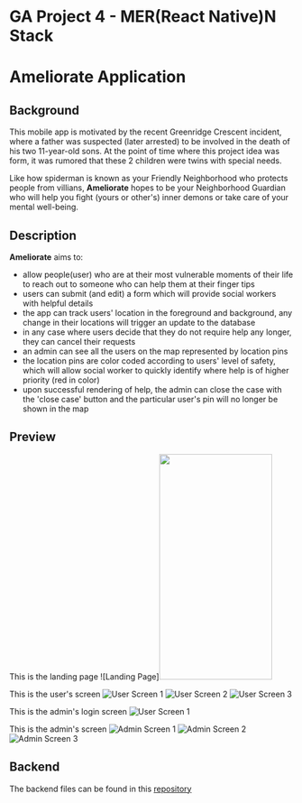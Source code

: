 # GA Project 4 - MER(React Native)N Stack

# Ameliorate Application

## Background

This mobile app is motivated by the recent Greenridge Crescent incident, where a father was suspected (later arrested) to be involved in the death of his two 11-year-old sons. At the point of time where this project idea was form, it was rumored that these 2 children were twins with special needs.

Like how spiderman is known as your Friendly Neighborhood who protects people from villians, **Ameliorate** hopes to be your Neighborhood Guardian who will help you fight (yours or other's) inner demons or take care of your mental well-being.

## Description

**Ameliorate** aims to:

- allow people(user) who are at their most vulnerable moments of their life to reach out to someone who can help them at their finger tips
- users can submit (and edit) a form which will provide social workers with helpful details
- the app can track users' location in the foreground and background, any change in their locations will trigger an update to the database
- in any case where users decide that they do not require help any longer, they can cancel their requests
- an admin can see all the users on the map represented by location pins
- the location pins are color coded according to users' level of safety, which will allow social worker to quickly identify where help is of higher priority (red in color)
- upon successful rendering of help, the admin can close the case with the 'close case' button and the particular user's pin will no longer be shown in the map

## Preview
This is the landing page
![Landing Page]<img src="https://github.com/yihuitham/GA-Project4-FrontEnd/blob/main/app/assets/screenshots/admin-login.png" alt="" width="200" height="400" />

This is the user's screen
![User Screen 1](./app/assets/screenshots/user-screen1.png)
![User Screen 2](./app/assets/screenshots/user-screen2.png)
![User Screen 3](./app/assets/screenshots/user-screen3.png)

This is the admin's login screen
![User Screen 1](./app/assets/screenshots/admin-login.png)

This is the admin's screen
![Admin Screen 1](./app/assets/screenshots/admin-screen1.png)
![Admin Screen 2](./app/assets/screenshots/admin-screen2.png)
![Admin Screen 3](./app/assets/screenshots/admin-screen3.png)

## Backend
The backend files can be found in this [repository](https://github.com/yihuitham/GA-Project4-BackEnd)
